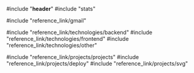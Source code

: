 #include "__header__"
#include "stats"

#include "reference_link/gmail"

#include "reference_link/technologies/backend"
#include "reference_link/technologies/frontend"
#include "reference_link/technologies/other"

#include "reference_link/projects/projects"
#include "reference_link/projects/deploy"
#include "reference_link/projects/svg"

